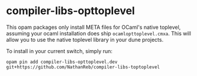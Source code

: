 # compiler-libs-opttoplevel

This opam packages only install META files for OCaml's native toplevel, assuming
your ocaml installation does ship `ocamlopttoplevel.cmxa`. This will allow you
to use the native toplevel library in your dune projects.

To install in your current switch, simply run:
```
opam pin add compiler-libs-opttoplevel.dev git+https://github.com/NathanReb/compiler-libs-toptoplevel
```
